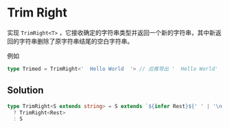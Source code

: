 # Trim Right

实现 `TrimRight<T>` ，它接收确定的字符串类型并返回一个新的字符串，其中新返回的字符串删除了原字符串结尾的空白字符串。

例如

```ts
type Trimed = TrimRight<'  Hello World  '> // 应推导出 '  Hello World'
```

## Solution

```ts
type TrimRight<S extends string> = S extends `${infer Rest}${' ' | '\n' | '\t'}`
  ? TrimRight<Rest>
  : S
```
